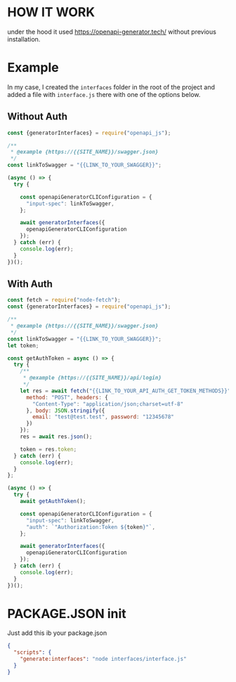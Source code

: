 # HOW IT WORK

under the hood it used https://openapi-generator.tech/ without previous installation.

# Example

In my case, I created the `interfaces` folder in the root of the project and added a file with `interface.js` there with one of the options below.

## Without Auth
```js
const {generatorInterfaces} = require("openapi_js");

/**
 * @example {https://{{SITE_NAME}}/swagger.json}
 */
const linkToSwagger = "{{LINK_TO_YOUR_SWAGGER}}";

(async () => {
  try {

    const openapiGeneratorCLIConfiguration = {
      "input-spec": linkToSwagger,
    };

    await generatorInterfaces({
      openapiGeneratorCLIConfiguration
    });
  } catch (err) {
    console.log(err);
  }
})();
```

## With Auth
```js
const fetch = require("node-fetch");
const {generatorInterfaces} = require("openapi_js");

/**
 * @example {https://{{SITE_NAME}}/swagger.json}
 */
const linkToSwagger = "{{LINK_TO_YOUR_SWAGGER}}";
let token;

const getAuthToken = async () => {
  try {
    /**
     * @example {https://{{SITE_NAME}}/api/login}
     */
    let res = await fetch("{{LINK_TO_YOUR_API_AUTH_GET_TOKEN_METHODS}}", {
      method: "POST", headers: {
        "Content-Type": "application/json;charset=utf-8"
      }, body: JSON.stringify({
        email: "test@test.test", password: "12345678"
      })
    });
    res = await res.json();

    token = res.token;
  } catch (err) {
    console.log(err);
  }
};

(async () => {
  try {
    await getAuthToken();

    const openapiGeneratorCLIConfiguration = {
      "input-spec": linkToSwagger,
      "auth": `"Authorization:Token ${token}"`,
    };

    await generatorInterfaces({
      openapiGeneratorCLIConfiguration
    });
  } catch (err) {
    console.log(err);
  }
})();
```

# PACKAGE.JSON init

Just add this ib your package.json
```json
{
  "scripts": {
    "generate:interfaces": "node interfaces/interface.js"
  }
}
```

